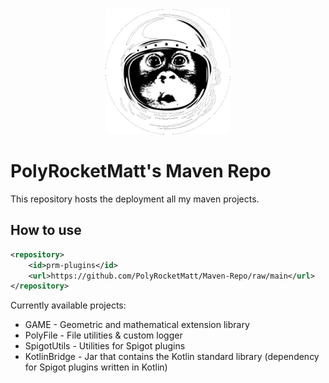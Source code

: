 <div align="center">
    <img
        src="img/monkey_2.png"
        width="200"
    />
</div>

# PolyRocketMatt's Maven Repo

This repository hosts the deployment all my maven projects.

## How to use

```xml
<repository>
	<id>prm-plugins</id>
	<url>https://github.com/PolyRocketMatt/Maven-Repo/raw/main</url>
</repository>
```

Currently available projects:

- GAME - Geometric and mathematical extension library
- PolyFile - File utilities & custom logger
- SpigotUtils - Utilities for Spigot plugins
- KotlinBridge - Jar that contains the Kotlin standard library (dependency for Spigot plugins written in Kotlin)

